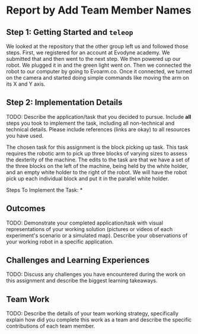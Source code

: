 # Report by Add Team Member Names

## Step 1: Getting Started and `teleop`

We looked at the repository that the other group left us and followed those steps. First, we registered for an account at Evodyne academy. We submitted that and then went to the next step. We then powered up our robot. We plugged it in and the green light went on. Then we connected the robot to our computer by going to Evoarm.co. Once it connected, we turned on the camera and started doing simple commands like moving the arm on its X and Y axis.

## Step 2: Implementation Details

TODO: Describe the application/task that you decided to pursue. Include **all** steps you took to implement the task, including all non-technical and technical details. Please include references (links are okay) to all resources you have used.

The chosen task for this assignment is the block picking up task. This task requires the robotic arm to pick up three blocks of varying sizes to assess the dexterity of the machine. The edits to the task are that we have a set of the three blocks on the left of the machine, being held by the white holder, and an empty white holder to the right of the robot. We will have the robot pick up each individual block and put it in the parallel white holder. 

Steps To Implement the Task:
* 

## Outcomes

TODO: Demonstrate your completed application/task with visual representations of your working solution (pictures or videos of each experiment's scenario or a simulated map). Describe your observations of your working robot in a specific application.

## Challenges and Learning Experiences

TODO: Discuss any challenges you have encountered during the work on this assignment and describe the biggest learning takeaways.

## Team Work

TODO: Describe the details of your team working strategy, specifically explain how did you complete this work as a team and describe the specific contributions of each team member.
